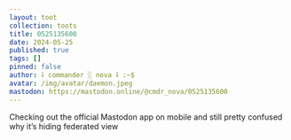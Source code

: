 ```yaml
---
layout: toot
collection: toots
title: 0525135600
date: 2024-05-25
published: true
tags: []
pinned: false
author: ⸸ commander ░ nova ⸸ :~$
avatar: /img/avatar/daemon.jpeg
mastodon: https://mastodon.online/@cmdr_nova/0525135600
---
```


Checking out the official Mastodon app on mobile and still pretty confused why it’s hiding federated view
